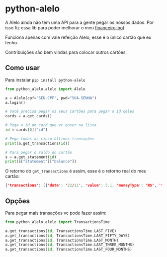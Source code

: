 # python-alelo

A Alelo ainda não tem uma API para a gente pegar os nossos dados. Por isso fiz essa lib para poder melhorar o meu [financeiro-bot](https://github.com/ricardochaves/financeiro-bot)

Funciona apenas com vale refeição Alelo, esse é o único cartão que eu tenho. 

Contribuições são bem vindas para colocar outros cartões.

## Como usar

Para instalar `pip install python-alelo`


```python
from python_alelo.alelo import Alelo

a = Alelo(cpf="SEU-CPF", pwd="SUA-SENHA")
a.login()

# Você precisa pegar os seus cartões para pegar o id deles
cards = a.get_cards()

# Pega o id do card que vc quser na lista
id = cards[0]["id"]

# Pega todas as cinco últimas transações
print(a.get_transactions(id))

# Para pegar o saldo do cartão
s = a.get_statement(id)
print(s["statement"]["balance"])

```

O retorno do `get_transactions` é assim, esse é o retorno real do meu cartão:

```json
{'transactions': [{'date': '22/11', 'value': 5.1, 'moneyType': 'R$', 'type': 'DEBIT', 'icon': 'shopping', 'description': 'Pao To Go', 'virtualCard': False}, {'date': '15/11', 'value': 84, 'moneyType': 'R$', 'type': 'DEBIT', 'icon': 'shopping', 'description': 'VIA POMPEIA', 'virtualCard': False}, {'date': '14/11', 'value': 30, 'moneyType': 'R$', 'type': 'DEBIT', 'icon': 'shopping', 'description': 'T B B VILA OLIMPIA RES', 'virtualCard': False}, {'date': '11/11', 'value': 43.8, 'moneyType': 'R$', 'type': 'DEBIT', 'icon': 'shopping', 'description': 'KADALORA PIZZARIA', 'virtualCard': False}, {'date': '10/11', 'value': 5.9, 'moneyType': 'R$', 'type': 'DEBIT', 'icon': 'shopping', 'description': 'STARBUCKS 008-ELDORADO', 'virtualCard': False}], 'average': 33.76}
```

## Opções

Para pegar mais transações vc pode fazer assim:

```python
from python_alelo.alelo import TransactionsTime

a.get_transactions(id, TransactionsTime.LAST_FIVE)
a.get_transactions(id, TransactionsTime.LAST_FIFTY_DAYS)
a.get_transactions(id, TransactionsTime.LAST_MONTH)
a.get_transactions(id, TransactionsTime.LAST_THREE_MONTHS)
a.get_transactions(id, TransactionsTime.LAST_FOUR_MONTHS)

```
